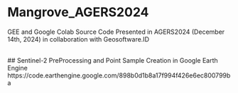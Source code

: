 # Mangrove_AGERS2024
GEE and Google Colab Source Code Presented in AGERS2024 (December 14th, 2024) in collaboration with Geosoftware.ID

<br>
## Sentinel-2 PreProcessing and Point Sample Creation in Google Earth Engine
https://code.earthengine.google.com/898b0d1b8a17f994f426e6ec800799ba



